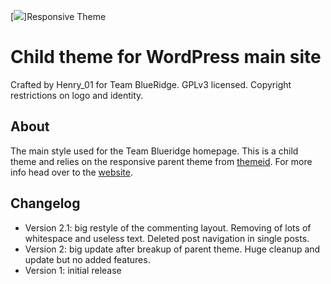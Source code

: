 [![][logo]]Responsive Theme

Child theme for WordPress main site
===================================
Crafted by Henry_01 for Team BlueRidge. GPLv3 licensed. Copyright restrictions on logo and identity. 

About
----
The main style used for the Team Blueridge homepage. This is a child theme and relies on the responsive parent theme from [themeid].
For more info head over to the [website].

Changelog
---------
* Version 2.1: big restyle of the commenting layout. Removing of lots of whitespace and useless text. Deleted post navigation in single posts.
* Version 2: big update after breakup of parent theme. Huge cleanup and update but no added features.
* Version 1: initial release

[logo]: http://teamblueridge.org/wp-content/themes/teamblueridge/default-logo.png
[themeid]: http://themeid.com/responsive-theme/
[website]: http://teamblueridge.org